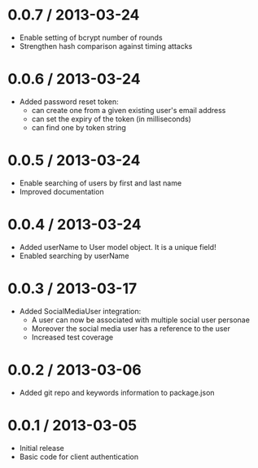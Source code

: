0.0.7 / 2013-03-24
====================
* Enable setting of bcrypt number of rounds
* Strengthen hash comparison against timing attacks

0.0.6 / 2013-03-24
====================
* Added password reset token:
  - can create one from a given existing user's email address
  - can set the expiry of the token (in milliseconds)
  - can find one by token string

0.0.5 / 2013-03-24
====================
* Enable searching of users by first and last name
* Improved documentation

0.0.4 / 2013-03-24
====================
* Added userName to User model object. It is a unique field!
* Enabled searching by userName

0.0.3 / 2013-03-17
====================
* Added SocialMediaUser integration:
  - A user can now be associated with multiple social user personae
  - Moreover the social media user has a reference to the user
  - Increased test coverage


0.0.2 / 2013-03-06
====================
* Added git repo and keywords information to package.json

0.0.1 / 2013-03-05
====================

* Initial release
* Basic code for client authentication